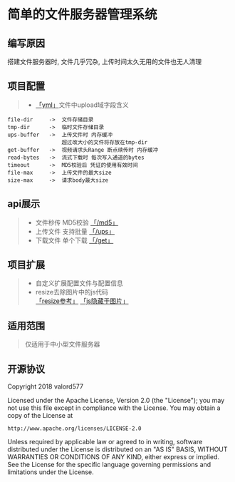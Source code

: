 # 简单的文件服务器管理系统

## 编写原因
搭建文件服务器时, 文件几乎冗杂, 上传时间太久无用的文件也无人清理

## 项目配置
> * [「yml」](src/main/resources/application-dev.yml)文件中upload域字段含义 <br>

    file-dir     ->  文件存储目录
    tmp-dir      ->  临时文件存储目录
    ups-buffer   ->  上传文件时 内存缓冲 
                     超过改大小的文件将存放在tmp-dir
    get-buffer   ->  视频请求头Range 断点续传时 内存缓冲
    read-bytes   ->  流式下载时 每次写入通道的bytes
    timeout      ->  MD5校验后 凭证的使用有效时间
    file-max     ->  上传文件的最大size
    size-max     ->  请求body最大size

## api展示
> * 文件秒传 MD5校验 [「/md5」](.image/md5.jpg)
> * 上传文件 支持批量 [「/ups」](.image/ups.jpg)
> * 下载文件 单个下载 [「/get」](.image/get.jpg)

## 项目扩展
> * 自定义扩展配置文件与配置信息
> * resize去除图片中的js代码 <br>
   [「resize参考」](https://www.jianshu.com/p/27536926aa2f)
   [「js隐藏于图片」](https://blog.csdn.net/shixing_11/article/details/7072804)

## 适用范围
> 仅适用于中小型文件服务器

## 开源协议
Copyright 2018 valord577

Licensed under the Apache License, Version 2.0 (the "License"); you may
not use this file except in compliance with the License. You may obtain
a copy of the License at

    http://www.apache.org/licenses/LICENSE-2.0

Unless required by applicable law or agreed to in writing, software
distributed under the License is distributed on an "AS IS" BASIS, WITHOUT
WARRANTIES OR CONDITIONS OF ANY KIND, either express or implied. See the
License for the specific language governing permissions and limitations
under the License.
